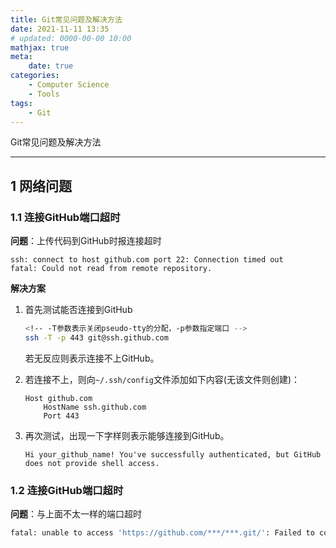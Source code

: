 ```yaml
---
title: Git常见问题及解决方法
date: 2021-11-11 13:35
# updated: 0000-00-00 10:00
mathjax: true
meta:
    date: true
categories: 
    - Computer Science
    - Tools
tags:
    - Git
---
```


Git常见问题及解决方法

---

<!-- more -->

## 1 网络问题

### 1.1 连接GitHub端口超时

**问题**：上传代码到GitHub时报连接超时

```text
ssh: connect to host github.com port 22: Connection timed out
fatal: Could not read from remote repository.
```

**解决方案**

1. 首先测试能否连接到GitHub
    ```bash
    <!-- -T参数表示关闭pseudo-tty的分配，-p参数指定端口 -->
    ssh -T -p 443 git@ssh.github.com
    ```
    若无反应则表示连接不上GitHub。

2. 若连接不上，则向`~/.ssh/config`文件添加如下内容(无该文件则创建)：
    ```shell
    Host github.com
        HostName ssh.github.com
        Port 443
    ```

3. 再次测试，出现一下字样则表示能够连接到GitHub。
    ```shell
    Hi your_github_name! You've successfully authenticated, but GitHub does not provide shell access.
    ```

### 1.2 连接GitHub端口超时

**问题**：与上面不太一样的端口超时

```bash
fatal: unable to access 'https://github.com/***/***.git/': Failed to connect to github.com port 443: Connection timed out
```